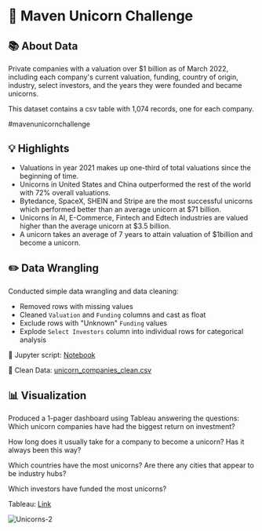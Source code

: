 # 🦄 Maven Unicorn Challenge

## 📚 About Data

Private companies with a valuation over $1 billion as of March 2022, including each company's current valuation, funding, country of origin, industry, select investors, and the years they were founded and became unicorns.

This dataset contains a csv table with 1,074 records, one for each company.

#mavenunicornchallenge

## 💡 Highlights

- Valuations in year 2021 makes up one-third of total valuations since the beginning of time.
- Unicorns in United States and China outperformed the rest of the world with 72% overall valuations.
- Bytedance, SpaceX, SHEIN and Stripe are the most successful unicorns which performed better than an average unicorn at $71 billion.
- Unicorns in AI, E-Commerce, Fintech and Edtech industries are valued higher than the average unicorn at $3.5 billion. 
- A unicorn takes an average of 7 years to attain valuation of $1billion and become a unicorn.

## ✏️ Data Wrangling

Conducted simple data wrangling and data cleaning:
- Removed rows with missing values
- Cleaned `Valuation` and `Funding` columns and cast as float
- Exclude rows with "Unknown" `Funding` values
- Explode `Select Investors` column into individual rows for categorical analysis

📍 Jupyter script: [Notebook](https://github.com/qarnov/unicorn_startups/blob/main/cleaning_unicorn_companies.ipynb)

📍 Clean Data: [unicorn_companies_clean.csv](https://github.com/qarnov/unicorn_startups/blob/main/clean_unicorn_companies.csv)

## 📊 Visualization

Produced a 1-pager dashboard using Tableau answering the questions:
Which unicorn companies have had the biggest return on investment?

How long does it usually take for a company to become a unicorn? Has it always been this way?

Which countries have the most unicorns? Are there any cities that appear to be industry hubs?

Which investors have funded the most unicorns?


Tableau: [Link](https://public.tableau.com/app/profile/afdhal.abdel.qadir/viz/UnicornCompanies_16900400499610/Unicorns)

![Unicorns-2](https://user-images.githubusercontent.com/76422084/255338857-4f0d76d9-7787-4630-b11d-fe53400ded63.png)

